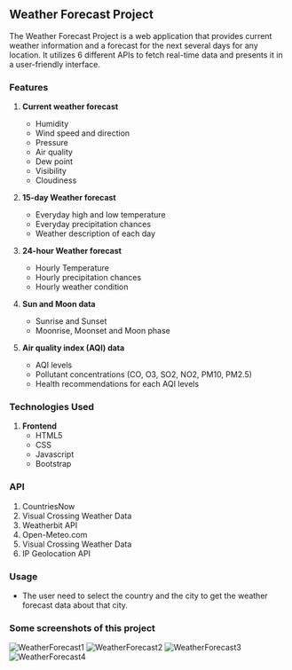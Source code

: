 ## Weather Forecast Project 

The Weather Forecast Project is a web application that provides current weather information and a forecast for the next several days for any location. It utilizes 6 different APIs to fetch real-time data and presents it in a user-friendly interface.  

### Features

1. **Current weather forecast**

   - Humidity
   - Wind speed and direction
   - Pressure
   - Air quality
   - Dew point
   - Visibility
   - Cloudiness

2. **15-day Weather forecast**
       
   - Everyday high and low temperature   
   - Everyday precipitation chances
   - Weather description of each day 
    
3. **24-hour Weather forecast**
    
   - Hourly Temperature
   - Hourly precipitation chances    
   - Hourly weather condition     
      
4. **Sun and Moon data**
    
   - Sunrise and Sunset
   - Moonrise, Moonset and Moon phase    
     
5. **Air quality index (AQI) data**
    
   - AQI levels
   - Pollutant concentrations (CO, O3, SO2, NO2, PM10, PM2.5)    
   - Health recommendations for each AQI levels
   
### Technologies Used     

1. **Frontend**   
   - HTML5    
   - CSS     
   - Javascript    
   - Bootstrap    

### API     

1. CountriesNow
2. Visual Crossing Weather Data
3. Weatherbit API
4. Open-Meteo.com
5. Visual Crossing Weather Data
6. IP Geolocation API

### Usage

- The user need to select the country and the city to get the weather forecast data about that city.

### Some screenshots of this project

![WeatherForecast1](https://github.com/TathagatRaj/Weather_Forecast/assets/172009462/b1e6e8c5-456f-47b3-bb9d-e5e5068d198e)
![WeatherForecast2](https://github.com/TathagatRaj/Weather_Forecast/assets/172009462/341e305b-430a-4630-8cb7-a5e5e8ddc014)
![WeatherForecast3](https://github.com/TathagatRaj/Weather_Forecast/assets/172009462/93842043-d183-41c2-baa1-e9c43c813ec5)
![WeatherForecast4](https://github.com/TathagatRaj/Weather_Forecast/assets/172009462/6f6f9744-1221-4a58-8490-1087904cf824)
